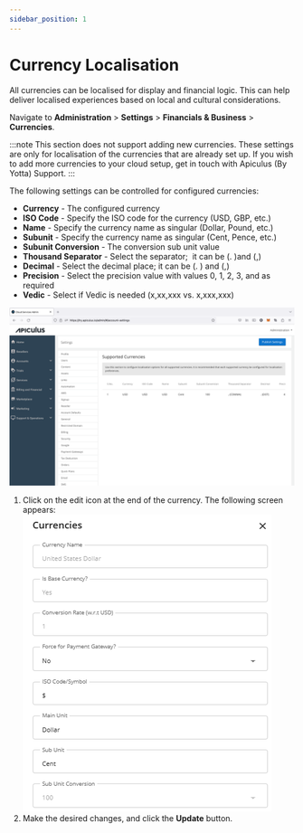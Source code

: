 ```yaml
---
sidebar_position: 1
---
```

# Currency Localisation

All currencies can be localised for display and financial logic. This can help deliver localised experiences based on local and cultural considerations.

Navigate to **Administration** > **Settings** > **Financials & Business** > **Currencies**. 

:::note
This section does not support adding new currencies. These settings are only for localisation of the currencies that are already set up. If you wish to add more currencies to your cloud setup, get in touch with Apiculus (By Yotta) Support.
:::

The following settings can be controlled for configured currencies:

- **Currency** - The configured currency
- **ISO Code** - Specify the ISO code for the currency (USD, GBP, etc.)
- **Name** - Specify the currency name as singular (Dollar, Pound, etc.)
- **Subunit** - Specify the currency name as singular (Cent, Pence, etc.)
- **Subunit Conversion** - The conversion sub unit value
- **Thousand Separator** - Select the separator;  it can be (. )and (,)
- **Decimal** - Select the decimal place; it can be (. ) and (,)
- **Precision** - Select the precision value with values 0, 1, 2, 3, and as required
- **Vedic** - Select if Vedic is needed (x,xx,xxx vs. x,xxx,xxx)

![Currency Localisation](img/CurrencyLocalisation.png)

1. Click on the edit icon at the end of the currency. The following screen appears:
   ![Currency Localisation](img/CurrencyLocalisation1.png)
2. Make the desired changes, and click the **Update** button.




